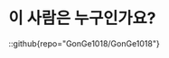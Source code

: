 # 이 사람은 누구인가요?
<!-- This is the demo site for [Fuwari](https://github.com/saicaca/fuwari). -->

::github{repo="GonGe1018/GonGe1018"}

<!-- > ### Sources of images used in this site
> - [Unsplash](https://unsplash.com/)
> - [星と少女](https://www.pixiv.net/artworks/108916539) by [Stella](https://www.pixiv.net/users/93273965)
> - [Rabbit - v1.4 Showcase](https://civitai.com/posts/586908) by [Rabbit_YourMajesty](https://civitai.com/user/Rabbit_YourMajesty) -->